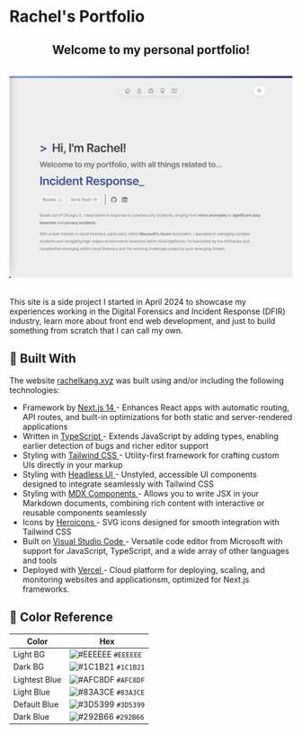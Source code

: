 # Rachel's Portfolio

<h2 align="center">
Welcome to my personal portfolio! </h2>
<br />
<div align="center">
  <img src="public/images/ReadMe_home.png" alt="Home"/>
</div>
<br />
<p>This site is a side project I started in April 2024 to showcase my experiences working in the Digital Forensics and Incident Response (DFIR) industry, learn more about front end web development, and just to build something from scratch that I can call my own.</p>

## 🔨 Built With

The website <a href="https://rachelkang.xyz/" target="_blank">rachelkang.xyz</a> was built using and/or including the following technologies:<br/>

<ul>
    <li> Framework by <a href="https://nextjs.org/" target="_blank" rel="noreferrer noopener">Next.js 14 </a> - Enhances React apps with automatic routing, API routes, and built-in optimizations for both static and server-rendered applications</li>
    <li> Written in <a href="https://www.typescriptlang.org/" target="_blank" rel="noreferrer noopener"> TypeScript </a> - Extends JavaScript by adding types, enabling earlier detection of bugs and richer editor support</li>
    <li> Styling with <a href="https://tailwindcss.com/" target="_blank" rel="noreferrer noopener"> Tailwind CSS </a> - Utility-first framework for crafting custom UIs directly in your markup</li>
    <li> Styling with <a href="https://headlessui.com/" target="_blank" rel="noreferrer noopener"> Headless UI </a> - Unstyled, accessible UI components designed to integrate seamlessly with Tailwind CSS</li>
    <li> Styling with <a href="https://mdxjs.com/" target="_blank" rel="noreferrer noopener"> MDX Components </a> - Allows you to write JSX in your Markdown documents, combining rich content with interactive or reusable components seamlessly</li>
    <li> Icons by <a href="https://heroicons.com/" target="_blank" rel="noreferrer noopener"> Heroicons </a> - SVG icons designed for smooth integration with Tailwind CSS</li>
    <li> Built on <a href="https://code.visualstudio.com/" target="_blank" rel="noreferrer noopener"> Visual Studio Code </a> - Versatile code editor from Microsoft with support for JavaScript, TypeScript, and a wide array of other languages and tools</li>
    <li> Deployed with <a href="https://vercel.com/" target="_blank" rel="noreferrer noopener"> Vercel </a> - Cloud platform for deploying, scaling, and monitoring websites and applicationsm, optimized for Next.js frameworks.</li>
</ul>

## 🎨 Color Reference

| Color         | Hex                                                                |
| ------------- | ------------------------------------------------------------------ |
| Light BG      | ![#EEEEEE](https://via.placeholder.com/10/eeeeee?text=+) `#EEEEEE` |
| Dark BG       | ![#1C1B21](https://via.placeholder.com/10/1c1b21?text=+) `#1C1B21` |
| Lightest Blue | ![#AFC8DF](https://via.placeholder.com/10/afc8df?text=+) `#AFC8DF` |
| Light Blue    | ![#83A3CE](https://via.placeholder.com/10/83a3ce?text=+) `#83A3CE` |
| Default Blue  | ![#3D5399](https://via.placeholder.com/10/3d5399?text=+) `#3D5399` |
| Dark Blue     | ![#292B66](https://via.placeholder.com/10/292b66?text=+) `#292B66` |
